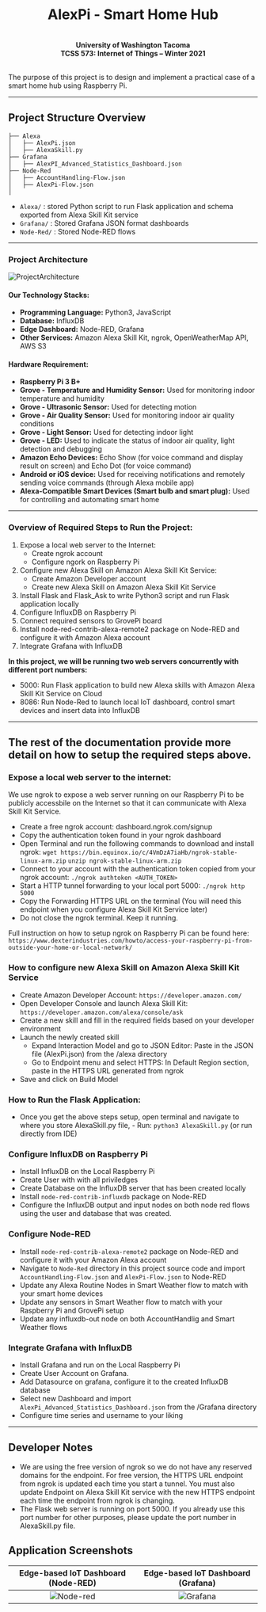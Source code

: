 <h1 align="center">AlexPi - Smart Home Hub</h1>

<p align="center">
 <b><br>University of Washington Tacoma</b><br>
 <b>TCSS 573: Internet of Things – Winter 2021</b><br><br>
</p>

The purpose of this project is to design and implement a practical case of a smart home hub using Raspberry Pi. 

-----

## Project Structure Overview

```
├── Alexa
│   ├── AlexPi.json
│   ├── AlexaSkill.py
├── Grafana
│   ├── AlexPI_Advanced_Statistics_Dashboard.json
├── Node-Red
│   ├── AccountHandling-Flow.json
│   ├── AlexPi-Flow.json
│
```
- `Alexa/` : stored Python script to run Flask application and schema exported from Alexa Skill Kit service
- `Grafana/` : Stored Grafana JSON format dashboards
- `Node-Red/` : Stored Node-RED flows

-----

### Project Architecture
![ProjectArchitecture](https://tcss573-iot-thida.s3.us-east-2.amazonaws.com/alexpi-architecture.png)

#### Our Technology Stacks:
- **Programming Language:** Python3, JavaScript
- **Database:** InfluxDB
- **Edge Dashboard:** Node-RED, Grafana
- **Other Services:** Amazon Alexa Skill Kit, ngrok, OpenWeatherMap API, AWS S3

#### Hardware Requirement:
- **Raspberry Pi 3 B+**
- **Grove - Temperature and Humidity Sensor:** Used for monitoring indoor temperature and humidity
- **Grove - Ultrasonic Sensor:** Used for detecting motion
- **Grove - Air Quality Sensor:** Used for monitoring indoor air quality conditions
- **Grove - Light Sensor:** Used for detecting indoor light
- **Grove - LED:** Used to indicate the status of indoor air quality, light detection and debugging
- **Amazon Echo Devices:** Echo Show (for voice command and display result on screen) and Echo Dot (for voice command)
- **Android or iOS device:** Used for receiving notifications and remotely sending voice commands (through Alexa mobile app)
- **Alexa-Compatible Smart Devices (Smart bulb and smart plug):** Used for controlling and automating smart home

-----

### Overview of Required Steps to Run the Project:
1. Expose a local web server to the Internet:
    - Create ngrok account
    - Configure ngork on Raspberry Pi
2. Configure new Alexa Skill on Amazon Alexa Skill Kit Service:
    - Create Amazon Developer account
    - Create new Alexa Skill on Amazon Alexa Skill Kit Service
3. Install Flask and Flask_Ask to write Python3 script and run Flask application locally
4. Configure InfluxDB on Raspberry Pi
5. Connect required sensors to GrovePi board
6. Install node-red-contrib-alexa-remote2 package on Node-RED and configure it with Amazon Alexa account
7. Integrate Grafana with InfluxDB

**In this project, we will be running two web servers concurrently with different port numbers:**
- 5000: Run Flask application to build new Alexa skills with Amazon Alexa Skill Kit Service on Cloud
- 8086: Run Node-Red to launch local IoT dashboard, control smart devices and insert data into InfluxDB

-----

## The rest of the documentation provide more detail on how to setup the required steps above.

### Expose a local web server to the internet:

We use ngrok to expose a web server running on our Raspberry Pi to be publicly accessbile on the Internet so that it can communicate with Alexa Skill Kit Service.

- Create a free ngrok account: dashboard.ngrok.com/signup
- Copy the authentication token found in your ngrok dashboard
- Open Terminal and run the following commands to download and install ngrok:
        `wget https://bin.equinox.io/c/4VmDzA7iaHb/ngrok-stable-linux-arm.zip`
        `unzip ngrok-stable-linux-arm.zip`
- Connect to your account with the authentication token copied from your ngrok account:
        `./ngrok authtoken <AUTH_TOKEN>`
- Start a HTTP tunnel forwarding to your local port 5000:
        `./ngrok http 5000`
- Copy the Forwarding HTTPS URL on the terminal (You will need this endpoint when you configure Alexa Skill Kit Service later)
- Do not close the ngrok terminal. Keep it running.

Full instruction on how to setup ngrok on Raspberry Pi can be found here: `https://www.dexterindustries.com/howto/access-your-raspberry-pi-from-outside-your-home-or-local-network/`

### How to configure new Alexa Skill on Amazon Alexa Skill Kit Service

- Create Amazon Developer Account: `https://developer.amazon.com/`
- Open Developer Console and launch Alexa Skill Kit: `https://developer.amazon.com/alexa/console/ask`
- Create a new skill and fill in the required fields based on your developer environment
- Launch the newly created skill
    - Expand Interaction Model and go to JSON Editor: Paste in the JSON file (AlexPi.json) from the /alexa directory
    - Go to Endpoint menu and select HTTPS: In Default Region section, paste in the HTTPS URL generated from ngrok
- Save and click on Build Model

### How to Run the Flask Application:
- Once you get the above steps setup, open terminal and navigate to where you store AlexaSkill.py file, - Run: `python3 AlexaSkill.py` (or run directly from IDE)

### Configure InfluxDB on Raspberry Pi
- Install InfluxDB on the Local Raspberry Pi
- Create User with with all priviledges
- Create Database on the InfluxDB server that has been created locally
- Install `node-red-contrib-influxdb` package on Node-RED
- Configure the InfluxDB output and input nodes on both node red flows using the user and database that was created.

### Configure Node-RED
- Install `node-red-contrib-alexa-remote2` package on Node-RED and configure it with your Amazon Alexa account
- Navigate to `Node-Red` directory in this project source code and import `AccountHandling-Flow.json` and `AlexPi-Flow.json` to Node-RED
- Update any Alexa Routine Nodes in Smart Weather flow to match with your smart home devices
- Update any sensors in Smart Weather flow to match with your Raspberry Pi and GrovePi setup
- Update any influxdb-out node on both AccountHandlig and Smart Weather flows

### Integrate Grafana with InfluxDB
- Install Grafana and run on the Local Raspberry Pi
- Create User Account on Grafana.
- Add Datasource on grafana, configure it to the created InfluxDB database
- Select new Dashboard and import `AlexPi_Advanced_Statistics_Dashboard.json` from the /Grafana directory
- Configure time series and username to your liking

----

## Developer Notes
- We are using the free version of ngrok so we do not have any reserved domains for the endpoint. For free version, the HTTPS URL endpoint from ngrok is updated each time you start a tunnel. You must also update Endpoint on Alexa Skill Kit service with the new HTTPS endpoint each time the endpoint from ngrok is changing.
- The Flask web server is running on port 5000. If you already use this port number for other purposes, please update the port number in AlexaSkill.py file.


## Application Screenshots

| Edge-based IoT Dashboard (Node-RED) | Edge-based IoT Dashboard (Grafana) |
| :------: | :--------: |
| ![Node-red](https://tcss573-iot-thida.s3.us-east-2.amazonaws.com/IoT+edge+dashboard.jpg) | ![Grafana](https://tcss573-iot-thida.s3.us-east-2.amazonaws.com/grafana-dashboard.png) |

